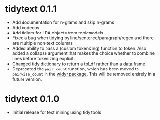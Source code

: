 # tidytext 0.1.1

* Add documentation for n-grams and skip n-grams
* Add codecov
* Add tidiers for LDA objects from topicmodels
* Fixed a bug when tidying by line/sentence/paragraph/regex and there are multiple non-text columns
* Added ability to pass a (custom tokenizing) function to token. Also added a collapse argument that makes the choice whether to combine lines before tokenizing explicit.
* Changed tidy.dictionary to return a tbl_df rather than a data.frame
* Deprecated the `pair_count` function, which has been moved to `pairwise_count` in the [widyr package](https://github.com/dgrtwo/widyr). This will be removed entirely in a future version.

# tidytext 0.1.0

* Initial release for text mining using tidy tools



